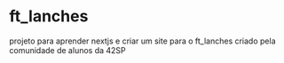 # ft_lanches
projeto para aprender nextjs e criar um site para o ft_lanches criado pela comunidade de alunos da 42SP